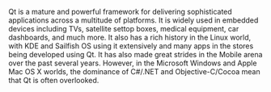 Qt is a mature and powerful framework for delivering sophisticated applications across a
multitude of platforms. It is widely used in embedded devices including TVs, satellite settop boxes, medical equipment, car dashboards, and much more. It also has a rich history in
the Linux world, with KDE and Sailfish OS using it extensively and many apps in the stores
being developed using Qt. It has also made great strides in the Mobile arena over the past
several years. However, in the Microsoft Windows and Apple Mac OS X worlds, the
dominance of C#/.NET and Objective-C/Cocoa mean that Qt is often overlooked.
